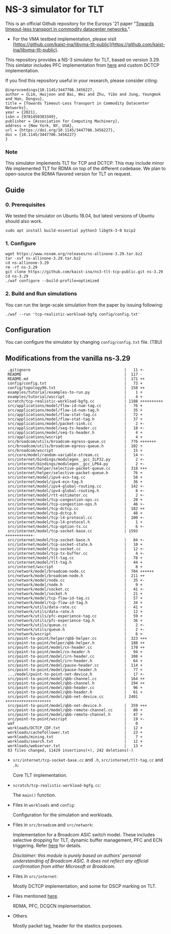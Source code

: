# NS-3 simulator for TLT
This is an official Github repository for the Eurosys '21 paper "[Towards timeout-less transport in commodity datacenter networks.](https://dl.acm.org/doi/10.1145/3447786.3456227)".
* For the VMA testbed implementation, please visit [https://github.com/kaist-ina/libvma-tlt-public](https://github.com/kaist-ina/libvma-tlt-public).

This repository provides a NS-3 simulator for TLT, based on version 3.29.
This simlator includes PFC implementation from [here](https://github.com/bobzhuyb/ns3-rdma) and custom DCTCP implementation.

If you find this repository useful in your research, please consider citing:
```
@inproceedings{10.1145/3447786.3456227,
author = {Lim, Hwijoon and Bai, Wei and Zhu, Yibo and Jung, Youngmok and Han, Dongsu},
title = {Towards Timeout-Less Transport in Commodity Datacenter Networks},
year = {2021},
isbn = {9781450383349},
publisher = {Association for Computing Machinery},
address = {New York, NY, USA},
url = {https://doi.org/10.1145/3447786.3456227},
doi = {10.1145/3447786.3456227}
}
```

### Note
This simulator implements TLT for TCP and DCTCP. This may include minor We implemented TLT for RDMA on top of the different codebase. We plan to open-source the RDMA flavored version for TLT on request.

## Guide
### 0. Prerequisites
We tested the simulator on Ubuntu 18.04, but latest versions of Ubuntu should also work.
```
sudo apt install build-essential python3 libgtk-3-0 bzip2
```
### 1. Configure
```
wget https://www.nsnam.org/releases/ns-allinone-3.29.tar.bz2
tar -xvf ns-allinone-3.29.tar.bz2
cd ns-allinone-3.29
rm -rf ns-3.29
git clone https://github.com/kaist-ina/ns3-tlt-tcp-public.git ns-3.29
cd ns-3.29
./waf configure --build-profile=optimized
```

### 2. Build and Run simulations
You can run the large-scale simulation from the paper by issuing following:

```
./waf --run 'tcp-realistic-workload-bgfg config/config.txt'
```

## Configuration
You can configure the simulator by changing `config/config.txt` file. (TBU)

## Modifications from the vanilla ns-3.29

```
 .gitignore                                         |   11 +-
 README                                             |  117 -
 README.md                                          |  171 ++
 config/config.txt                                  |   73 +
 config/topology96.txt                              |  158 ++
 examples/tutorial/examples-to-run.py               |    1 +
 examples/tutorial/wscript                          |    4 +
 scratch/tcp-realistic-workload-bgfg.cc             | 1188 ++++++++++
 src/applications/model/flow-id-num-tag.cc          |   76 +
 src/applications/model/flow-id-num-tag.h           |   35 +
 src/applications/model/flow-stat-tag.cc            |   72 +
 src/applications/model/flow-stat-tag.h             |   37 +
 src/applications/model/packet-sink.cc              |    2 +-
 src/applications/model/seq-ts-header.cc            |   18 +-
 src/applications/model/seq-ts-header.h             |    4 +
 src/applications/wscript                           |    4 +
 src/broadcom/utils/broadcom-egress-queue.cc        |  776 +++++++
 src/broadcom/utils/broadcom-egress-queue.h         |  102 +
 src/broadcom/wscript                               |   15 +
 src/core/model/random-variable-stream.cc           |   14 +-
 src/internet/bindings/modulegen__gcc_ILP32.py      |    2 +-
 src/internet/bindings/modulegen__gcc_LP64.py       |    2 +-
 src/internet/helper/selective-packet-queue.cc      |  318 +++
 src/internet/helper/selective-packet-queue.h       |   76 +
 src/internet/model/ipv4-ecn-tag.cc                 |   58 +
 src/internet/model/ipv4-ecn-tag.h                  |   36 +
 src/internet/model/ipv4-global-routing.cc          |  142 +-
 src/internet/model/ipv4-global-routing.h           |    8 +-
 src/internet/model/rtt-estimator.cc                |    2 +-
 src/internet/model/tcp-congestion-ops.cc           |   20 +
 src/internet/model/tcp-congestion-ops.h            |   46 +-
 src/internet/model/tcp-dctcp.cc                    |  182 ++
 src/internet/model/tcp-dctcp.h                     |   48 +
 src/internet/model/tcp-l4-protocol.cc              |  100 +-
 src/internet/model/tcp-l4-protocol.h               |    1 +
 src/internet/model/tcp-option-ts.cc                |    6 +-
 src/internet/model/tcp-socket-base.cc              | 1593 ++++++++++++-
 src/internet/model/tcp-socket-base.h               |   84 +-
 src/internet/model/tcp-socket-state.h              |   10 +
 src/internet/model/tcp-socket.cc                   |   12 +-
 src/internet/model/tcp-tx-buffer.cc                |    4 +-
 src/internet/model/tlt-tag.cc                      |   78 +
 src/internet/model/tlt-tag.h                       |   44 +
 src/internet/wscript                               |    8 +
 src/network/model/broadcom-node.cc                 |  704 ++++++
 src/network/model/broadcom-node.h                  |  211 ++
 src/network/model/node.cc                          |   35 +-
 src/network/model/node.h                           |    9 +
 src/network/model/socket.cc                        |   41 +-
 src/network/model/socket.h                         |   21 +
 src/network/model/tcp-flow-id-tag.cc               |   57 +
 src/network/model/tcp-flow-id-tag.h                |   34 +
 src/network/utils/data-rate.cc                     |   41 +
 src/network/utils/data-rate.h                      |   12 +
 src/network/utils/pfc-experience-tag.cc            |   59 +
 src/network/utils/pfc-experience-tag.h             |   36 +
 src/network/utils/queue.cc                         |    2 +-
 src/network/utils/queue.h                          |    2 +-
 src/network/wscript                                |    6 +
 src/point-to-point/helper/qbb-helper.cc            |  323 +++
 src/point-to-point/helper/qbb-helper.h             |  188 ++
 src/point-to-point/model/cn-header.cc              |  170 ++
 src/point-to-point/model/cn-header.h               |   94 +
 src/point-to-point/model/irn-header.cc             |  108 +
 src/point-to-point/model/irn-header.h              |   64 +
 src/point-to-point/model/pause-header.cc           |  114 +
 src/point-to-point/model/pause-header.h            |   77 +
 .../model/point-to-point-net-device.h              |   17 +-
 src/point-to-point/model/qbb-channel.cc            |  164 ++
 src/point-to-point/model/qbb-channel.h             |  194 ++
 src/point-to-point/model/qbb-header.cc             |   96 +
 src/point-to-point/model/qbb-header.h              |   61 +
 src/point-to-point/model/qbb-net-device.cc         | 2401 ++++++++++++++++++++
 src/point-to-point/model/qbb-net-device.h          |  359 +++
 src/point-to-point/model/qbb-remote-channel.cc     |   80 +
 src/point-to-point/model/qbb-remote-channel.h      |   47 +
 src/point-to-point/wscript                         |   19 +-
 waf                                                |    0
 workloads/DCTCP_CDF.txt                            |   12 +
 workloads/cachefollower.txt                        |   23 +
 workloads/mining.txt                               |    7 +
 workloads/search.txt                               |   12 +
 workloads/webserver.txt                            |   13 +
 83 files changed, 11429 insertions(+), 242 deletions(-)
```

- `src/internet/tcp-socket-base.cc` and `.h`, `src/internet/tlt-tag.cc` and `.h`:

  Core TLT implementation.

- `scratch/tcp-realistic-workload-bgfg.cc`:

  The `main()` function.

- Files in `workloads` and `config`:

  Configuration for the simulation and workloads.

- Files in `src/broadcom` and `src/network`:

  Implementation for a Broadcom ASIC switch model. These includes selective dropping for TLT, dynamic buffer management, PFC and ECN triggering. Refer [here](https://github.com/bobzhuyb/ns3-rdma#what-did-we-add-exactly) for details.

  *Disclaimer: this module is purely based on authors' personal understanding of Broadcom ASIC. It does not reflect any official confirmation from either Microsoft or Broadcom.*

- Files in `src/internet`:

  Mostly DCTCP implementation, and some for DSCP marking on TLT.

- Files mentioned [here](https://github.com/bobzhuyb/ns3-rdma#what-did-we-add-exactly).

  RDMA, PFC, DCQCN implementation.

- Others

  Mostly packet tag, header for the stastics purposes.

